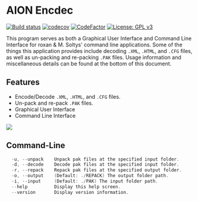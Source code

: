 # AION Encdec
[![Build status](https://ci.appveyor.com/api/projects/status/u6aiu1hde2ca04u0?svg=true)](https://ci.appveyor.com/project/Iswenzz/aion-encdec)
[![codecov](https://codecov.io/gh/Iswenzz/AION-Encdec/branch/master/graph/badge.svg)](https://codecov.io/gh/Iswenzz/AION-Encdec)
[![CodeFactor](https://www.codefactor.io/repository/github/iswenzz/aion-encdec/badge)](https://www.codefactor.io/repository/github/iswenzz/aion-encdec)
[![License: GPL v3](https://img.shields.io/badge/License-GPLv3-blue.svg)](https://www.gnu.org/licenses/gpl-3.0)

This program serves as both a Graphical User Interface and Command Line Interface for roxan & M. Soltys' command line applications. Some of the things this application provides include decoding `.XML`, `.HTML`, and `.CFG` files, as well as un-packing and re-packing `.PAK` files. Usage information and miscellaneous details can be found at the bottom of this document.

## Features
* Encode/Decode `.XML`, `.HTML`, and `.CFG` files.
* Un-pack and re-pack `.PAK` files.
* Graphical User Interface
* Command Line Interface

![](https://i.imgur.com/iKu3JIG.png)

## Command-Line
```c
  -u, --unpack    Unpack pak files at the specified input folder.
  -d, --decode    Decode pak files at the specified input folder.
  -r, --repack    Repack pak files at the specified output folder.
  -o, --output    (Default: ./REPACK) The output folder path.
  -i, --input     (Default: ./PAK) The input folder path.
  --help          Display this help screen.
  --version       Display version information.
```
